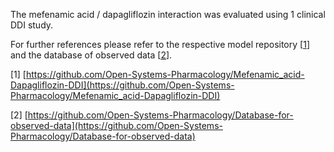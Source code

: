 The mefenamic acid / dapagliflozin interaction was evaluated using 1 clinical DDI study.

For further references please refer to the respective model repository [[1](#reference)] and the database of observed data [[2](#reference)].

[1] [https://github.com/Open-Systems-Pharmacology/Mefenamic_acid-Dapagliflozin-DDI](https://github.com/Open-Systems-Pharmacology/Mefenamic_acid-Dapagliflozin-DDI)

[2] [https://github.com/Open-Systems-Pharmacology/Database-for-observed-data](https://github.com/Open-Systems-Pharmacology/Database-for-observed-data)

